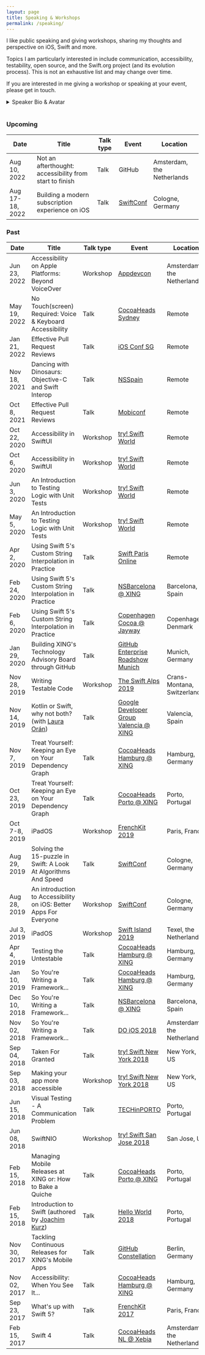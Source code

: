 ```yaml
---
layout: page
title: Speaking & Workshops
permalink: /speaking/
---
```


I like public speaking and giving workshops, sharing my thoughts and
perspective on iOS, Swift and more.

Topics I am particularly interested in include communication, accessibility,
testability, open source, and the Swift.org project (and its evolution process).
This is not an exhaustive list and may change over time.

If you are interested in me giving a workshop or speaking at your event, please
get in touch.

<details>
	<summary>Speaker Bio & Avatar</summary>

<p>
<img src="../assets/general/avatar.jpg" alt="Bas Broek" width="300">
</p>
<p>
Bas is an iOS and macOS developer with a passion for testability, accessibility
and user-centric apps. He cares about communication and collaboration.
</p>
Likes coffee and watches (a lot).
</details>

<br />

### Upcoming

| Date | Title | Talk type | Event | Location |
|-|-|-|-|-|
| Aug 10, 2022 | Not an afterthought: accessibility from start to finish | Talk | GitHub | Amsterdam, the Netherlands |
| Aug 17-18, 2022 | Building a modern subscription experience on iOS | Talk | [SwiftConf](https://swiftconf.com) | Cologne, Germany |


### Past

| Date | Title | Talk type | Event | Location | Slides | Video |
|-|-|-|-|-|-|-|
| Jun 23, 2022 | Accessibility on Apple Platforms: Beyond VoiceOver | Workshop | [Appdevcon](https://appdevcon.nl) | Amsterdam, the Netherlands | [x](https://speakerdeck.com/basthomas/accessibility-on-apple-platforms-beyond-voiceover) | - |
| May 19, 2022 | No Touch(screen) Required: Voice & Keyboard Accessibility | Talk | [CocoaHeads Sydney](https://www.meetup.com/sydneycocoaheads/) | Remote | [x](https://speakerdeck.com/basthomas/no-touch-screen-required-voice-and-keyboard-accessibility) | [x](https://www.youtube.com/watch?v=-RVvjDUhUA0) |
| Jan 21, 2022 | Effective Pull Request Reviews | Talk | [iOS Conf SG](https://www.iosconf.sg) | Remote | [x](https://speakerdeck.com/basthomas/effective-pull-request-reviews) | [x](https://www.youtube.com/watch?v=WdmYR5I9F7g) |
| Nov 18, 2021 | Dancing with Dinosaurs: Objective-C and Swift Interop | Talk | [NSSpain](https://nsspain.com) | Remote | [x](https://speakerdeck.com/basthomas/dancing-with-dinosaurs-objective-c-and-swift-interop) | [x](https://vimeo.com/646514794) |
| Oct 8, 2021 | Effective Pull Request Reviews | Talk | [Mobiconf](https://mobiconf.org) | Remote | [x](https://speakerdeck.com/basthomas/effective-pull-request-reviews) | [x](https://www.yout-ube.com/watch?v=Ae5Simocebo) |
| Oct 22, 2020 | Accessibility in SwiftUI | Workshop | [try! Swift World](https://www.tryswift.co/world) | Remote | [x](https://speakerdeck.com/basthomas/accessibility-in-swiftui-better-apps-for-everyone) | - |
| Oct 6, 2020 | Accessibility in SwiftUI | Workshop | [try! Swift World](https://www.tryswift.co/world) | Remote | [x](https://speakerdeck.com/basthomas/accessibility-in-swiftui-better-apps-for-everyone) | - |
| Jun 3, 2020 | An Introduction to Testing Logic with Unit Tests | Workshop | [try! Swift World](https://www.tryswift.co/world) | Remote | [x](https://speakerdeck.com/basthomas/an-introduction-to-unit-testing-logic-in-swift) | - |
| May 5, 2020 | An Introduction to Testing Logic with Unit Tests | Workshop | [try! Swift World](https://www.tryswift.co/world) | Remote | [x](https://speakerdeck.com/basthomas/an-introduction-to-unit-testing-logic-in-swift) | - |
| Apr 2, 2020 | Using Swift 5's Custom String Interpolation in Practice | Talk | [Swift Paris Online](https://www.meetup.com/swiftparis/events/269742426/) | Remote | [x](https://speakerdeck.com/basthomas/swift-5-s-custom-string-interpolation-in-practice) | - |
| Feb 24, 2020 | Using Swift 5's Custom String Interpolation in Practice | Talk | [NSBarcelona @ XING](https://www.meetup.com/nsbarcelona/events/268855153/) | Barcelona, Spain | [x](https://speakerdeck.com/basthomas/swift-5-s-custom-string-interpolation-in-practice) | - |
| Feb 6, 2020 | Using Swift 5's Custom String Interpolation in Practice | Talk | [Copenhagen Cocoa @ Jayway](https://www.meetup.com/CopenhagenCocoa/) | Copenhagen, Denmark | [x](https://speakerdeck.com/basthomas/swift-5-s-custom-string-interpolation-in-practice) | - |
| Jan 29, 2020 | Building XING's Technology Advisory Board through GitHub | Talk | [GitHub Enterprise Roadshow Munich](https://githubenterpriseroadshowmunich.splashthat.com) | Munich, Germany | [x](https://speakerdeck.com/basthomas/building-xings-technology-advisory-board-through-github) | - |
| Nov 28, 2019 | Writing Testable Code | Workshop | [The Swift Alps 2019](https://theswiftalps.com) | Crans-Montana, Switzerland | [x](https://speakerdeck.com/basthomas/writing-testable-code) | - |
| Nov 14, 2019 | Kotlin or Swift, why not both? (with [Laura Orán](https://twitter.com/sastresa)) | Talk | [Google Developer Group Valencia @ XING](https://www.meetup.com/GDGValencia/) | Valencia, Spain | [x](https://speakerdeck.com/basthomas/kotlin-or-swift-why-not-both) | - |
| Nov 7, 2019 | Treat Yourself: Keeping an Eye on Your Dependency Graph | Talk | [CocoaHeads Hamburg @ XING](https://www.meetup.com/CocoaHeads-Hamburg/) | Hamburg, Germany | [x](https://speakerdeck.com/basthomas/treat-yourself-keeping-an-eye-on-your-dependency-graph) | - |
| Oct 23, 2019 | Treat Yourself: Keeping an Eye on Your Dependency Graph | Talk | [CocoaHeads Porto @ XING](https://www.meetup.com/CocoaHeads-Porto/) | Porto, Portugal | [x](https://speakerdeck.com/basthomas/treat-yourself-keeping-an-eye-on-your-dependency-graph) | - |
| Oct 7-8, 2019 | iPadOS | Workshop | [FrenchKit 2019](https://frenchkit.fr) | Paris, France | [x](https://speakerdeck.com/basthomas/an-introduction-to-ipados-workshop-5b614f1f-aef8-4aaf-b724-fd7d6695acf1) | - |
| Aug 29, 2019 | Solving the 15-puzzle in Swift: A Look At Algorithms And Speed | Talk | [SwiftConf](https://swiftconf.com) | Cologne, Germany | [x](https://speakerdeck.com/basthomas/solving-the-15-puzzle-in-swift-a-look-at-algorithms-and-speed) | [x](https://www.yout-ube.com/watch?v=PgZ3afnuVa4) |
| Aug 28, 2019 | An introduction to Accessibility on iOS: Better Apps For Everyone | Workshop | [SwiftConf](https://swiftconf.com) | Cologne, Germany | [x](https://speakerdeck.com/basthomas/an-introduction-to-accessibility-on-ios-better-apps-for-everyone) | - |
| Jul 3, 2019 | iPadOS | Workshop | [Swift Island 2019](https://swiftisland.nl) | Texel, the Netherlands | [x](https://speakerdeck.com/basthomas/an-introduction-to-ipados-workshop) | - |
| Apr 4, 2019 | Testing the Untestable | Talk | [CocoaHeads Hamburg @ XING](https://www.meetup.com/CocoaHeads-Hamburg/) | Hamburg, Germany | [x](https://speakerdeck.com/basthomas/testing-the-untestable) | - |
| Jan 10, 2019 | So You're Writing a Framework... | Talk | [CocoaHeads Hamburg @ XING](https://www.meetup.com/CocoaHeads-Hamburg/) | Hamburg, Germany | [x](https://speakerdeck.com/basthomas/so-youre-writing-a-framework-dot-dot-dot) | - |
| Dec 10, 2018 | So You're Writing a Framework... | Talk | [NSBarcelona @ XING](https://www.meetup.com/nsbarcelona/) | Barcelona, Spain | [x](https://speakerdeck.com/basthomas/so-youre-writing-a-framework-dot-dot-dot-more-swift-version) | - |
| Nov 02, 2018 | So You're Writing a Framework... | Talk | [DO iOS 2018](https://do-ios.com) | Amsterdam, the Netherlands | [x](https://speakerdeck.com/basthomas/so-youre-writing-a-framework-dot-dot-dot) | [x](https://www.yout-ube.com/watch?v=V9zmHUlPMfs) |
| Sep 04, 2018 | Taken For Granted | Talk | [try! Swift New York 2018](https://www.tryswift.co/events/2018/nyc) | New York, US | [x](https://speakerdeck.com/basthomas/taken-for-granted) | [x](https://www.yout-ube.com/watch?v=ePuOrCbIW-o) |
| Sep 03, 2018 | Making your app more accessible | Workshop | [try! Swift New York 2018](https://www.tryswift.co/events/2018/nyc) | New York, US | [x](https://speakerdeck.com/basthomas/accessibility-workshop) | - |
| Jun 15, 2018 | Visual Testing - A Communication Problem | Talk | [TECHinPORTO](https://www.techinporto.com) | Porto, Portugal | [x](https://speakerdeck.com/basthomas/visual-testing-a-communication-problem) | - |
| Jun 08, 2018 | SwiftNIO | Workshop | [try! Swift San Jose 2018](https://www.tryswift.co/events/2018/sanjose) | San Jose, US | [x](https://speakerdeck.com/basthomas/swiftnio) | - |
| Feb 15, 2018 | Managing Mobile Releases at XING or: How to Bake a Quiche | Talk | [CocoaHeads Porto @ XING](https://www.meetup.com/CocoaHeads-Porto) | Porto, Portugal | [x](https://speakerdeck.com/basthomas/managing-mobile-releases-at-xing-or-how-to-bake-a-quiche) | - |
| Feb 15, 2018 | Introduction to Swift (authored by [Joachim Kurz](http://blog.cocoafrog.de)) | Talk | [Hello World 2018](https://helloworldconf.pt) | Porto, Portugal | [x](http://khd2.de/talks/Introduction-to-Swift-Hello-World/HelloWorld_Conf-Introduction_to_Swift.pdf) | - |
| Nov 30, 2017 | Tackling Continuous Releases for XING's Mobile Apps | Talk | [GitHub Constellation](http://githubconstellation.com/berlin/) | Berlin, Germany | [x](https://speakerdeck.com/basthomas/tackling-continuous-releases-for-xings-mobile-apps) | - |
| Nov 02, 2017 | Accessibility: When You See It... | Talk | [CocoaHeads Hamburg @ XING](https://www.meetup.com/CocoaHeads-Hamburg/) | Hamburg, Germany | [x](https://speakerdeck.com/basthomas/accessibility-when-you-see-it-dot-dot-dot) | - |
| Sep 23, 2017 | What's up with Swift 5? | Talk | [FrenchKit 2017](http://2017.frenchkit.fr) | Paris, France | [x](https://speakerdeck.com/basthomas/whats-up-with-swift-5) | [x](https://www.yout-ube.com/watch?v=XXqZaKodLfA) |
| Feb 15, 2017 | Swift 4 | Talk | [CocoaHeads NL @ Xebia](https://www.meetup.com/CocoaHeadsNL/) | Amsterdam, the Netherlands | [x](https://speakerdeck.com/basthomas/swift-4) | - |
